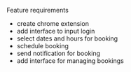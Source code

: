 Feature requirements
- create chrome extension
- add interface to input login
- select dates and hours for booking
- schedule booking
- send notification for booking
- add interface for managing bookings

